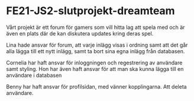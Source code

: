 # FE21-JS2-slutprojekt-dreamteam
Vårt projekt är ett forum för gamers som vill hitta lag att spela med och är även en plats där de kan diskutera updates kring deras spel.

Lina hade ansvar för forum, att varje inlägg visas i ordning samt att det går alla lägga till ett nytt inlägg, samt ta bort sina egna inlägg från databasen.

Cornelia har haft ansvar för inloggningen och regestrering av användare samt styling. Hon har även haft ansvar för att man ska kunna lägga till en användare i databasen

Benny har haft ansvar för profilsidan, med vänner kopplingarna. Att deleta användare.
